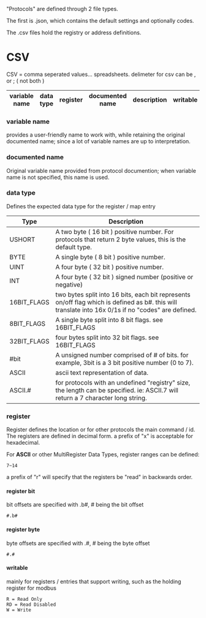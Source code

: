 "Protocols" are defined through 2 file types. 

The first is .json, which contains the default settings and optionally codes. 

The .csv files hold the registry or address definitions. 

# CSV

CSV = comma seperated values... spreadsheets. 
delimeter for csv can be , or ; ( not both )

| variable name | data type | register|documented name|description|writable|values |
| -- | -- | -- | -- | -- | -- | -- | 


### variable name
provides a user-friendly name to work with, while retaining the original documented name; since a lot of variable names are up to interpretation. 

### documented name
Original variable name provided from protocol documention; when variable name is not specified, this name is used.

### data type
Defines the expected data type for the register / map entry

| Type | Description |
| -- | -- |
| USHORT | A two byte ( 16 bit ) positive number. For protocols that return 2 byte values, this is the default type. 
| BYTE | A single byte ( 8 bit ) positive number.
| UINT | A four byte ( 32 bit ) positive number. 
| INT | A four byte ( 32 bit ) signed number (positive or negative)
| 16BIT_FLAGS | two bytes split into 16 bits, each bit represents on/off flag which is defined as b#. this will translate into 16x 0/1s if no "codes" are defined. 
| 8BIT_FLAGS | A single byte split into 8 bit flags. see 16BIT_FLAGS
| 32BIT_FLAGS | four bytes split into 32 bit flags. see 16BIT_FLAGS
| #bit | A unsigned number comprised of # of bits. for example, 3bit is a 3 bit positive number (0 to 7). 
| ASCII | ascii text representation of data.
| ASCII.# | for protocols with an undefined "registry" size, the length can be specified. ie: ASCII.7 will return a 7 character long string. 

### register
Register defines the location or for other protocols the main command / id. 
The registers are defined in decimal form. a prefix of "x" is acceptable for hexadecimal. 

For **ASCII** or other MultiRegister Data Types, register ranges can be defined:
```
7~14
```
a prefix of "r" will specify that the registers be "read" in backwards order. 

#### register bit
bit offsets are specified with .b#, # being the bit offset

```
#.b#
```

#### register byte
byte offsets are specified with .#, # being the byte offset

```
#.#
```

#### writable
mainly for registers / entries that support writing, such as the holding register for modbus

```
R = Read Only
RD = Read Disabled
W = Write
```



